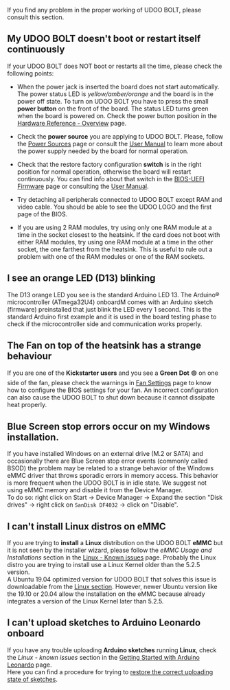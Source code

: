 If you find any problem in the proper working of UDOO BOLT, please consult this section.

## My UDOO BOLT doesn't boot or restart itself continuously

If your UDOO BOLT does NOT boot or restarts all the time, please check the following points:

- When the power jack is inserted the board does not start automatically. The power status LED is *yellow/amber/orange* and the board is in the power off state. To turn on UDOO BOLT you have to press the small **power button** on the front of the board. The status LED turns green when the board is powered on. Check the power button position in the [Hardware Reference - Overview](!/Hardware_References/Overview) page.

- Check the **power source** you are applying to UDOO BOLT. Please, follow the [Power Sources](!/Hardware_References/Power_Sources) page or consult the [User Manual](https://udoo.org/download/files/Doc/UDOO_BOLT_MANUAL.pdf) to learn more about the power supply needed by the board for normal operation.

- Check that the restore factory configuration **switch** is in the right position for normal operation, otherwise the board will restart continuously. You can find info about that switch in the [BIOS-UEFI Firmware](!/BIOS-UEFI_and_Tools/BIOS-UEFI_Firmware) page or consulting the [User Manual](https://udoo.org/download/files//Doc/UDOO_BOLT_MANUAL.pdf).

- Try detaching all peripherals connected to UDOO BOLT except RAM and video cable. You should be able to see the UDOO LOGO and the first page of the BIOS.

- If you are using 2 RAM modules, try using only one RAM module at a time in the socket closest to the heatsink. If the card does not boot with either RAM modules, try using one RAM module at a time in the other socket, the one farthest from the heatsink. This is useful to rule out a problem with one of the RAM modules or one of the RAM sockets.

## I see an orange LED (D13) blinking

The D13 orange LED you see is the standard Arduino LED 13. The Arduino&reg; microcontroller (ATmega32U4) onboardM comes with an Arduino sketch (firmware) preinstalled that just blink the LED every 1 second. This is the standard Arduino first example and it is used in the board testing phase to check if the microcontroller side and communication works properly.

## The Fan on top of the heatsink has a strange behaviour

If you are one of the **Kickstarter users** and you see a **Green Dot** 🟢 on one side of the fan, please check the warnings in [Fan Settings](!/BIOS-UEFI_and_Tools/Fan_Settings) page to know how to configure the BIOS settings for your fan. An incorrect configuration can also cause the UDOO BOLT to shut down because it cannot dissipate heat properly.

## Blue Screen stop errors occur on my Windows installation.

If you have installed Windows on an external drive (M.2 or SATA) and occasionally there are Blue Screen stop error events (commonly called BSOD) the problem may be related to a strange behavior of the Windows eMMC driver that throws sporadic errors in memory access. This behavior is more frequent when the UDOO BOLT is in idle state.
We suggest not using eMMC memory and disable it from the Device Manager.  
To do so: right click on Start -> Device Manager -> Expand the section "Disk drives" -> right click on `SanDisk DF4032` -> click on "Disable".  

## I can't install Linux distros on eMMC

If you are trying to **install** a **Linux** distribution on the UDOO BOLT **eMMC** but it is not seen by the installer wizard, please follow the *eMMC Usage and Installations* section in the [Linux - Known issues](!/Operating_Systems/Linux/Known_issues#page_eMMC-Usage-and-Installation) page. Probably the Linux distro you are trying to install use a Linux Kernel older than the 5.2.5 version.  
A Ubuntu 19.04 optimized version for UDOO BOLT that solves this issue is downloadable from the [Linux section](!/Operating_Systems/Linux/index#page_Ubuntu-19-04-Disco-Dingo-with-amdgpu-graphics-and-eMMC-support).  However, newer Ubuntu version like the 19.10 or 20.04 allow the installation on the eMMC because already integrates a version of the Linux Kernel later than 5.2.5.

## I can't upload sketches to Arduino Leonardo onboard

If you have any trouble uploading **Arduino sketches** running **Linux**, check the *Linux - known issues* section in the [Getting Started with Arduino Leonardo](!/Arduino_Leonardo-compatible(ATmega32U4)/Getting_Started_with_Arduino_Leonardo#page_Known-issues) page.  
Here you can find a procedure for trying to [restore the correct uploading state of sketches](!/Arduino_Leonardo-compatible(ATmega32U4)/Getting_Started_with_Arduino_Leonardo#page_How-to-restore-the-correct-uploading-state-of-sketches).
